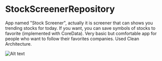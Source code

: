 # StockScreenerRepository

App named "Stock Screener", actually it is screener that can shows you trending stocks for today. If you want, you can save symbols of stocks to favorite (implemented with CoreData). Very basic but comfortable app for people who want to follow their favorites companies. Used Clean Architecture.

![Alt text](https://i.gyazo.com/cdee4d7893a7ae518680662dbe420616.png)

